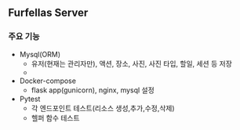 ## Furfellas Server

### 주요 기능
* Mysql(ORM)
  * 유저(현재는 관리자만), 액션, 장소, 사진, 사진 타입, 할일, 세션 등 저장 
  * [](https://user-images.githubusercontent.com/47915302/140753090-4de6dab3-8556-46b1-b75f-588b7b6c122c.png)
* Docker-compose
  * flask app(gunicorn), nginx, mysql 설정
* Pytest 
  * 각 엔드포인트 테스트(리소스 생성,추가,수정,삭제)
  * 헬퍼 함수 테스트

